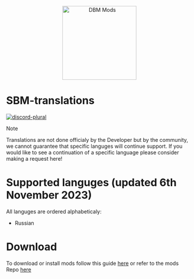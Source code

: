 <p align="center">
  <a title="DBM Translations" href="https://discord.gg/djcvWRpgHm" target="_blank">
    <img src="https://github.com/Studio-bot-maker/SBM-translations/assets/132696257/d4e1ec2d-c76b-40da-88e5-e4d9d6e00707" width="200" alt="DBM Mods" />
  </a>
</p>

# SBM-translations

<a href="https://discord.gg/wjXz7jGgCw" rel="noopener nofollow ugc">
<img src="https://wsrv.nl/?url=https%3A%2F%2Fcdn.jsdelivr.net%2Fnpm%2F%40intergrav%2Fdevins-badges%403%2Fassets%2Fcompact%2Fsocial%2Fdiscord-plural_vector.svg&amp;n=-1" alt="discord-plural">
</a>

> [!NOTE]
> Translations are not done officialy by the Developer but by the community, we cannot guarantee that specific languges will continue support. If you would like to see a continuation of a specific language please consider making a request here!

# Supported languges (updated 6th November 2023)
All languges are ordered alphabeticaly:
- Russian

# Download
To download or install mods follow this guide [here](https://sbm.devvyy.xyz/mods/introduction) or refer to the mods Repo [here]()
